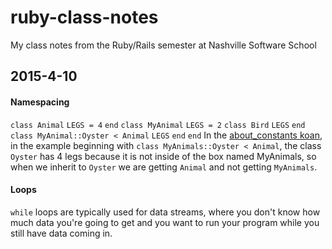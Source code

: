# ruby-class-notes
My class notes from the Ruby/Rails semester at Nashville Software School

2015-4-10
----------
#### Namespacing

`class Animal`
  `LEGS = 4`
`end`
`class MyAnimal`
  `LEGS = 2`
  `class Bird`
    `LEGS`
  `end`
  `class MyAnimal::Oyster < Animal`
     `LEGS`
    `end`
`end`
In the [about_constants koan](https://github.com/bdfinlayson/ruby-koans/blob/8ec8bf61f5f348fd1f926b1afaffe6f466e7e2d4/about_constants.rb), in the example beginning with `class MyAnimals::Oyster < Animal`, the class `Oyster` has 4 legs because it is not inside of the box named MyAnimals, so when we inherit to `Oyster` we are getting `Animal` and not getting `MyAnimals`.

#### Loops
`while` loops are typically used for data streams, where you don't know how much data you're going to get and you want to run your program while you still have data coming in.

